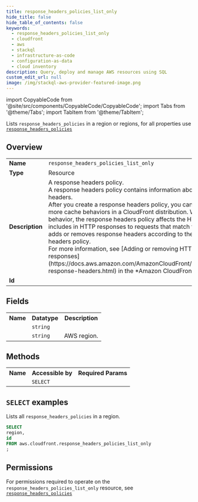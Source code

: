 ```yaml
---
title: response_headers_policies_list_only
hide_title: false
hide_table_of_contents: false
keywords:
  - response_headers_policies_list_only
  - cloudfront
  - aws
  - stackql
  - infrastructure-as-code
  - configuration-as-data
  - cloud inventory
description: Query, deploy and manage AWS resources using SQL
custom_edit_url: null
image: /img/stackql-aws-provider-featured-image.png
---
```


import CopyableCode from '@site/src/components/CopyableCode/CopyableCode';
import Tabs from '@theme/Tabs';
import TabItem from '@theme/TabItem';

Lists <code>response_headers_policies</code> in a region or regions, for all properties use <a href="/services/serviceName/response_headers_policies/"><code>response_headers_policies</code></a>

## Overview
<table>
<tbody>
<tr><td><b>Name</b></td><td><code>response_headers_policies_list_only</code></td></tr>
<tr><td><b>Type</b></td><td>Resource</td></tr>
<tr><td><b>Description</b></td><td>A response headers policy.<br />A response headers policy contains information about a set of HTTP response headers.<br />After you create a response headers policy, you can use its ID to attach it to one or more cache behaviors in a CloudFront distribution. When it's attached to a cache behavior, the response headers policy affects the HTTP headers that CloudFront includes in HTTP responses to requests that match the cache behavior. CloudFront adds or removes response headers according to the configuration of the response headers policy.<br />For more information, see &#91;Adding or removing HTTP headers in CloudFront responses&#93;(https://docs.aws.amazon.com/AmazonCloudFront/latest/DeveloperGuide/modifying-response-headers.html) in the *Amazon CloudFront Developer Guide*.</td></tr>
<tr><td><b>Id</b></td><td><CopyableCode code="aws.cloudfront.response_headers_policies_list_only" /></td></tr>
</tbody>
</table>

## Fields
<table>
<tbody>
<tr><th>Name</th><th>Datatype</th><th>Description</th></tr><tr><td><CopyableCode code="id" /></td><td><code>string</code></td><td></td></tr>
<tr><td><CopyableCode code="region" /></td><td><code>string</code></td><td>AWS region.</td></tr>
</tbody>
</table>

## Methods

<table>
<tbody>
  <tr>
    <th>Name</th>
    <th>Accessible by</th>
    <th>Required Params</th>
  </tr>
  <tr>
    <td><CopyableCode code="list_resources" /></td>
    <td><code>SELECT</code></td>
    <td><CopyableCode code="region" /></td>
  </tr>
</tbody>
</table>

## `SELECT` examples
Lists all <code>response_headers_policies</code> in a region.
```sql
SELECT
region,
id
FROM aws.cloudfront.response_headers_policies_list_only
;
```


## Permissions

For permissions required to operate on the <code>response_headers_policies_list_only</code> resource, see <a href="/services/cloudfront/response_headers_policies/#permissions"><code>response_headers_policies</code></a>

